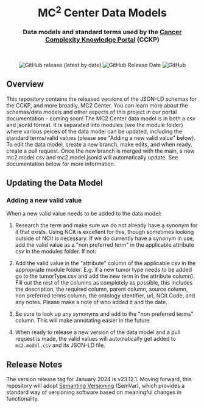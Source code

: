 <h1 align="center">
  MC<sup>2</sup> Center Data Models
</h1>

<h3 align="center">
  Data models and standard terms used by the
  <a href="https://cancercomplexity.synapse.org/" target="_blank">Cancer Complexity Knowledge Portal</a> 
  (CCKP)
</h3>
<br/>

<p align="center">
  <img alt="GitHub release (latest by date)" src="https://img.shields.io/github/release/mc2-center/mc2-data-models?label=latest%20release&display_name=release&style=flat-square">
  <img alt="GitHub Release Date" src="https://img.shields.io/github/release-date/mc2-center/mc2-data-models?style=flat-square&color=green">
  <img alt="GitHub" src="https://img.shields.io/github/license/mc2-center/mc2-data-models?style=flat-square&color=orange">
</p>

## Overview

This repository contains the released versions of the JSON-LD schemas for the CCKP, and more broadly, MC2 Center. You can learn more about the schemas/data models and other aspects of this project in our portal documentation - coming soon! The MC2 Center data model is in both a csv and jsonld format. It is separated into modules (see the module folder) where various peices of the data model can be updated, including the standard terms/valid values (please see "Adding a new valid value" below). To edit the data model, create a new branch, make edits, and when ready, create a pull request. Once the new branch is merged with the main, a new mc2.model.csv and mc2.model.jsonld will automatically update. See documentation below for more information.


## Updating the Data Model


### Adding a new valid value
 
When a new valid value needs to be added to the data model:

1. Research the term and make sure we do not already have a synonym for it that exists. Using NCIt is excellent for this, though sometimes looking outside of NCIt is necessary. If we do currently have a synonym in use, add the valid value as a "non preferred term" in the applicable attribute csv in the modules folder. If not:

2. Add the valid value in the "attribute" column of the applicable csv in the appropriate module folder. E.g. if a new tumor type needs to be added go to the tumorType.csv and add the new term in the attribute column). Fill out the rest of the columns as completely as possible, this includes the description, the required column, parent column, source column, non preferred terms column, the ontology identifier, url, NCIt Code, and any notes. Please make a note of who added it and the date.

3. Be sure to look up any synonyms and add to the "non preferred terms" column. This will make annotating easier in the future.

4. When ready to release a new version of the data model and a pull request is made, the valid values will automatically get added to `mc2.model.csv` and its JSON-LD file.

## Release Notes 

The version release tag for January 2024 is v23.12.1. Moving forward, this repository will adopt <a href="https://semvar.org/" target="_blank"> Semanting Versioning</a>  (SemVar), which provides a standard way of versioning software based on meaningful changes in functionality.

